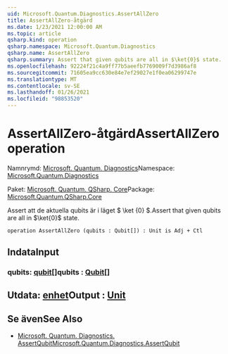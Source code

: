 ```yaml
---
uid: Microsoft.Quantum.Diagnostics.AssertAllZero
title: AssertAllZero-åtgärd
ms.date: 1/23/2021 12:00:00 AM
ms.topic: article
qsharp.kind: operation
qsharp.namespace: Microsoft.Quantum.Diagnostics
qsharp.name: AssertAllZero
qsharp.summary: Assert that given qubits are all in $\ket{0}$ state.
ms.openlocfilehash: 92224f21c4a9ff77b5aeefb7769009f7d3986af8
ms.sourcegitcommit: 71605ea9cc630e84e7ef29027e1f0ea06299747e
ms.translationtype: MT
ms.contentlocale: sv-SE
ms.lasthandoff: 01/26/2021
ms.locfileid: "98853520"
---
```

# <a name="assertallzero-operation"></a><span data-ttu-id="0a6da-102">AssertAllZero-åtgärd</span><span class="sxs-lookup"><span data-stu-id="0a6da-102">AssertAllZero operation</span></span>

<span data-ttu-id="0a6da-103">Namnrymd: [Microsoft. Quantum. Diagnostics](xref:Microsoft.Quantum.Diagnostics)</span><span class="sxs-lookup"><span data-stu-id="0a6da-103">Namespace: [Microsoft.Quantum.Diagnostics](xref:Microsoft.Quantum.Diagnostics)</span></span>

<span data-ttu-id="0a6da-104">Paket: [Microsoft. Quantum. QSharp. Core](https://nuget.org/packages/Microsoft.Quantum.QSharp.Core)</span><span class="sxs-lookup"><span data-stu-id="0a6da-104">Package: [Microsoft.Quantum.QSharp.Core](https://nuget.org/packages/Microsoft.Quantum.QSharp.Core)</span></span>


<span data-ttu-id="0a6da-105">Assert att de aktuella qubits är i läget $ \ket {0} $.</span><span class="sxs-lookup"><span data-stu-id="0a6da-105">Assert that given qubits are all in $\ket{0}$ state.</span></span>

```qsharp
operation AssertAllZero (qubits : Qubit[]) : Unit is Adj + Ctl
```


## <a name="input"></a><span data-ttu-id="0a6da-106">Indata</span><span class="sxs-lookup"><span data-stu-id="0a6da-106">Input</span></span>

### <a name="qubits--qubit"></a><span data-ttu-id="0a6da-107">qubits: [qubit](xref:microsoft.quantum.lang-ref.qubit)[]</span><span class="sxs-lookup"><span data-stu-id="0a6da-107">qubits : [Qubit](xref:microsoft.quantum.lang-ref.qubit)[]</span></span>





## <a name="output--unit"></a><span data-ttu-id="0a6da-108">Utdata: [enhet](xref:microsoft.quantum.lang-ref.unit)</span><span class="sxs-lookup"><span data-stu-id="0a6da-108">Output : [Unit](xref:microsoft.quantum.lang-ref.unit)</span></span>



## <a name="see-also"></a><span data-ttu-id="0a6da-109">Se även</span><span class="sxs-lookup"><span data-stu-id="0a6da-109">See Also</span></span>

- [<span data-ttu-id="0a6da-110">Microsoft. Quantum. Diagnostics. AssertQubit</span><span class="sxs-lookup"><span data-stu-id="0a6da-110">Microsoft.Quantum.Diagnostics.AssertQubit</span></span>](xref:Microsoft.Quantum.Diagnostics.AssertQubit)